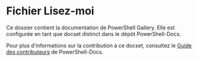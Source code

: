 # <a name="readme"></a>Fichier Lisez-moi

Ce dossier contient la documentation de PowerShell Gallery.
Elle est configurée en tant que docset distinct dans le dépôt PowerShell-Docs.

Pour plus d’informations sur la contribution à ce docset, consultez le [Guide des contributeurs](https://github.com/PowerShell/PowerShell-Docs/blob/staging/CONTRIBUTING.md) de PowerShell-Docs.
